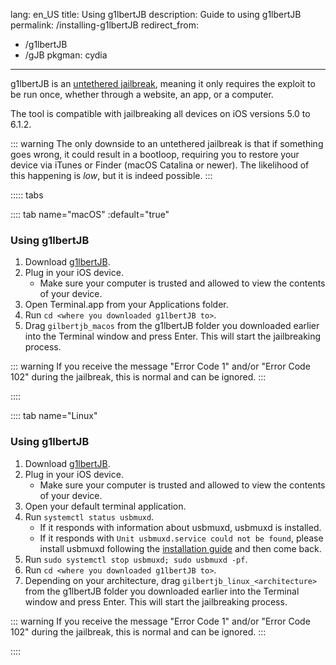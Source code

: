 lang: en_US
title: Using g1lbertJB
description: Guide to using g1lbertJB 
permalink: /installing-g1lbertJB
redirect_from:
  - /g1lbertJB
  - /gJB
pkgman: cydia
---

g1lbertJB is an [untethered jailbreak](/types-of-jailbreak/#untethered-jailbreaks), meaning it only requires the exploit to be run once, whether through a website, an app, or a computer.

The tool is compatible with jailbreaking all devices on iOS versions 5.0 to 6.1.2.

::: warning
The only downside to an untethered jailbreak is that if something goes wrong, it could result in a bootloop, requiring you to restore your device via iTunes or Finder (macOS Catalina or newer). The likelihood of this happening is *low*, but it is indeed possible.
:::

::::: tabs

:::: tab name="macOS" :default="true"

### Using g1lbertJB

1. Download [g1lbertJB](https://github.com/g1lbertJB/g1lbertJB/releases/).
2. Plug in your iOS device.
 	- Make sure your computer is trusted and allowed to view the contents of your device.
3. Open Terminal.app from your Applications folder.
4. Run `cd <where you downloaded g1lbertJB to>`.
5. Drag `gilbertjb_macos` from the g1lbertJB folder you downloaded earlier into the Terminal window and press Enter. This will start the jailbreaking process.

::: warning
If you receive the message "Error Code 1" and/or "Error Code 102" during the jailbreak, this is normal and can be ignored.
:::

::::

:::: tab name="Linux"

### Using g1lbertJB

1. Download [g1lbertJB](https://github.com/g1lbertJB/g1lbertJB/releases/).
2. Plug in your iOS device.
 	- Make sure your computer is trusted and allowed to view the contents of your device.
3. Open your default terminal application.
4. Run `systemctl status usbmuxd`.
    - If it responds with information about usbmuxd, usbmuxd is installed.
    - If it responds with `Unit usbmuxd.service could not be found`, please install usbmuxd following the [installation guide](https://github.com/libimobiledevice/usbmuxd#installation--getting-started) and then come back.
5. Run `sudo systemctl stop usbmuxd; sudo usbmuxd -pf`.
6. Run `cd <where you downloaded g1lbertJB to>`.
7. Depending on your architecture, drag `gilbertjb_linux_<architecture>` from the g1lbertJB folder you downloaded earlier into the Terminal window and press Enter. This will start the jailbreaking process.

::: warning
If you receive the message "Error Code 1" and/or "Error Code 102" during the jailbreak, this is normal and can be ignored.
:::

::::

